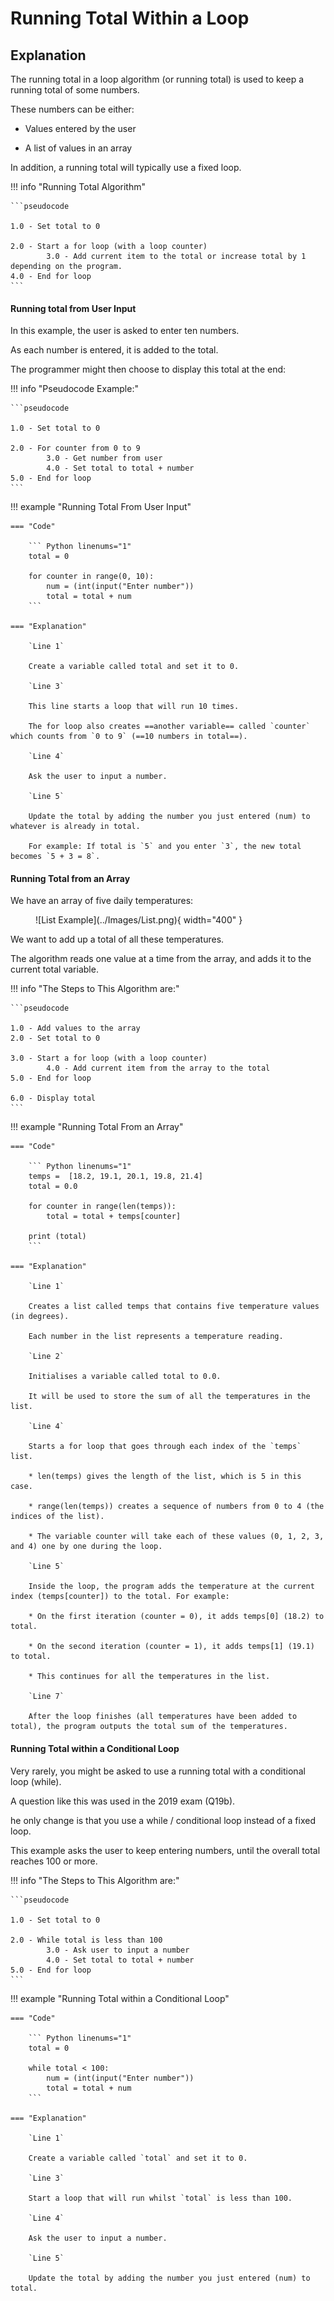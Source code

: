 # Running Total Within a Loop

## Explanation

The running total in a loop algorithm (or running total) is used to keep a running total of some numbers.

These numbers can be either:

* Values entered by the user

* A list of values in an array

In addition, a running total will typically use a fixed loop. 

!!! info "Running Total Algorithm"

    ```pseudocode

    1.0 - Set total to 0

    2.0 - Start a for loop (with a loop counter)
            3.0 - Add current item to the total or increase total by 1 depending on the program.
    4.0 - End for loop
    ```

#### Running total from User Input

In this example, the user is asked to enter ten numbers. 

As each number is entered, it is added to the total. 

The programmer might then choose to display this total at the end:

!!! info "Pseudocode Example:"

    ```pseudocode

    1.0 - Set total to 0

    2.0 - For counter from 0 to 9
            3.0 - Get number from user
            4.0 - Set total to total + number
    5.0 - End for loop
    ```

!!! example "Running Total From User Input"

    === "Code"

        ``` Python linenums="1"
        total = 0

        for counter in range(0, 10):
            num = (int(input("Enter number"))
            total = total + num         
        ```

    === "Explanation"

        `Line 1`

        Create a variable called total and set it to 0.
        
        `Line 3`

        This line starts a loop that will run 10 times.

        The for loop also creates ==another variable== called `counter` which counts from `0 to 9` (==10 numbers in total==).

        `Line 4`

        Ask the user to input a number.
        
        `Line 5` 

        Update the total by adding the number you just entered (num) to whatever is already in total.

        For example: If total is `5` and you enter `3`, the new total becomes `5 + 3 = 8`.

#### Running Total from an Array

We have an array of five daily temperatures:

<figure markdown="span">
    ![List Example](../Images/List.png){ width="400" }
</figure>

We want to add up a total of all these temperatures. 

The algorithm reads one value at a time from the array, and adds it to the current total variable.

!!! info "The Steps to This Algorithm are:"

    ```pseudocode

    1.0 - Add values to the array 
    2.0 - Set total to 0

    3.0 - Start a for loop (with a loop counter)
            4.0 - Add current item from the array to the total
    5.0 - End for loop

    6.0 - Display total
    ```

!!! example "Running Total From an Array"

    === "Code"

        ``` Python linenums="1"
        temps =  [18.2, 19.1, 20.1, 19.8, 21.4]
        total = 0.0

        for counter in range(len(temps)):
            total = total + temps[counter]

        print (total)
        ```

    === "Explanation"

        `Line 1`

        Creates a list called temps that contains five temperature values (in degrees). 
        
        Each number in the list represents a temperature reading.

        `Line 2`

        Initialises a variable called total to 0.0. 
        
        It will be used to store the sum of all the temperatures in the list.

        `Line 4`

        Starts a for loop that goes through each index of the `temps` list.

        * len(temps) gives the length of the list, which is 5 in this case.
        
        * range(len(temps)) creates a sequence of numbers from 0 to 4 (the indices of the list).
        
        * The variable counter will take each of these values (0, 1, 2, 3, and 4) one by one during the loop.

        `Line 5` 

        Inside the loop, the program adds the temperature at the current index (temps[counter]) to the total. For example:
        
        * On the first iteration (counter = 0), it adds temps[0] (18.2) to total.

        * On the second iteration (counter = 1), it adds temps[1] (19.1) to total.

        * This continues for all the temperatures in the list.

        `Line 7` 

        After the loop finishes (all temperatures have been added to total), the program outputs the total sum of the temperatures.

#### Running Total within a Conditional Loop

Very rarely, you might be asked to use a running total with a conditional loop (while). 

A question like this was used in the 2019 exam (Q19b). 

he only change is that you use a while / conditional loop instead of a fixed loop.

This example asks the user to keep entering numbers, until the overall total reaches 100 or more.

!!! info "The Steps to This Algorithm are:"

    ```pseudocode

    1.0 - Set total to 0

    2.0 - While total is less than 100
            3.0 - Ask user to input a number
            4.0 - Set total to total + number
    5.0 - End for loop
    ```

!!! example "Running Total within a Conditional Loop"

    === "Code"

        ``` Python linenums="1"
        total = 0

        while total < 100:
            num = (int(input("Enter number"))
            total = total + num
        ```

    === "Explanation"

        `Line 1`

        Create a variable called `total` and set it to 0.

        `Line 3`

        Start a loop that will run whilst `total` is less than 100.

        `Line 4`

        Ask the user to input a number.

        `Line 5` 

        Update the total by adding the number you just entered (num) to total.